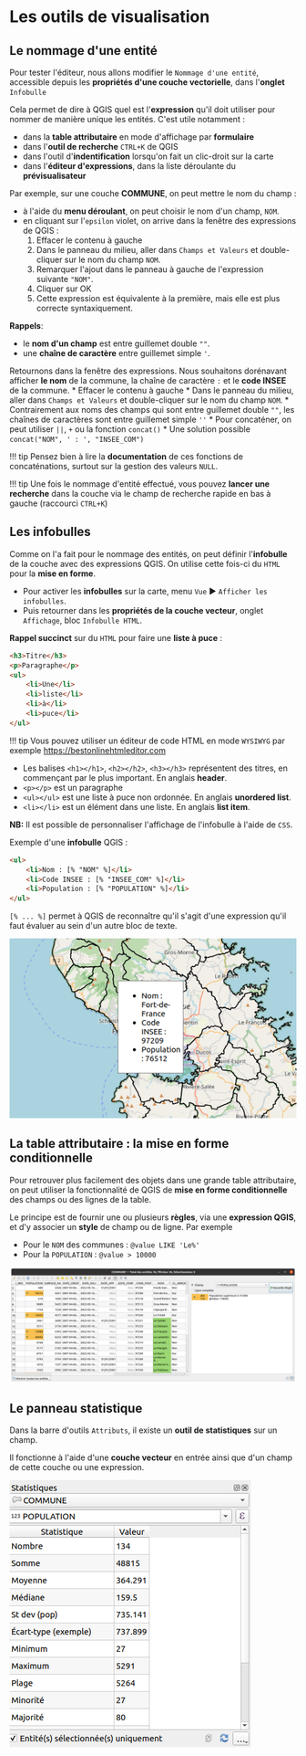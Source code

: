 # Les outils de visualisation

## Le nommage d'une entité

Pour tester l'éditeur, nous allons modifier le `Nommage d'une entité`, accessible depuis les **propriétés d'une couche vectorielle**, dans l'**onglet** `Infobulle`

Cela permet de dire à QGIS quel est l'**expression** qu'il doit utiliser
pour nommer de manière unique les entités. C'est utile notamment :

* dans la **table attributaire** en mode d'affichage par **formulaire**
* dans l'**outil de recherche** `CTRL+K` de QGIS
* dans l'outil d'**indentification** lorsqu'on fait un clic-droit sur la carte
* dans l'**éditeur d'expressions**, dans la liste déroulante du **prévisualisateur**

Par exemple, sur une couche **COMMUNE**, on peut mettre le nom du champ :

* à l'aide du **menu déroulant**, on peut choisir le nom d'un champ, `NOM`.
* en cliquant sur l'`epsilon` violet, on arrive dans la fenêtre des expressions de QGIS :
    1. Effacer le contenu à gauche
    2. Dans le panneau du milieu, aller dans `Champs et Valeurs` et double-cliquer sur le nom du champ `NOM`.
    3. Remarquer l'ajout dans le panneau à gauche de l'expression suivante `"NOM"`.
    4. Cliquer sur OK
    5. Cette expression est équivalente à la première, mais elle est plus correcte syntaxiquement.

**Rappels**:

* le **nom d'un champ** est entre guillemet double `""`.
* une **chaîne de caractère** entre guillemet simple `'`.

Retournons dans la fenêtre des expressions. Nous souhaitons dorénavant afficher **le nom** de la commune, la chaîne de
caractère ` : ` et le **code INSEE** de la commune.
    * Effacer le contenu à gauche
    * Dans le panneau du milieu, aller dans `Champs et Valeurs` et double-cliquer sur le nom du champ `NOM`.
    * Contrairement aux noms des champs qui sont entre guillemet double `""`, les chaînes de caractères sont entre guillemet simple `''`
    * Pour concaténer, on peut utiliser `||`, `+` ou la fonction `concat()`
    * Une solution possible `concat("NOM", ' : ', "INSEE_COM")`

!!! tip
    Pensez bien à lire la **documentation** de ces fonctions de concaténations, surtout sur la gestion des valeurs `NULL`.

!!! tip
    Une fois le nommage d'entité effectué, vous pouvez **lancer une recherche**
    dans la couche via le champ de recherche rapide en bas à gauche
    (raccourci `CTRL+K`)


## Les infobulles

Comme on l'a fait pour le nommage des entités, on peut définir l'**infobulle** de la couche
avec des expressions QGIS. On utilise cette fois-ci du `HTML` pour la **mise en forme**.

* Pour activer les **infobulles** sur la carte, menu `Vue` ▶ `Afficher les infobulles`.
* Puis retourner dans les **propriétés de la couche vecteur**, onglet `Affichage`, bloc `Infobulle HTML`.

**Rappel succinct** sur du `HTML` pour faire une **liste à puce** :

```html
<h3>Titre</h3>
<p>Paragraphe</p>
<ul>
    <li>Une</li>
    <li>liste</li>
    <li>à</li>
    <li>puce</li>
</ul>
```

!!! tip
    Vous pouvez utiliser un éditeur de code HTML en mode `WYSIWYG`
    par exemple https://bestonlinehtmleditor.com

* Les balises `<h1></h1>`, `<h2></h2>`, `<h3></h3>` représentent des titres, en commençant par le plus important. En anglais **header**.
* `<p></p>` est un paragraphe
* `<ul></ul>` est une liste à puce non ordonnée. En anglais **unordered list**.
* `<li></li>` est un élément dans une liste. En anglais **list item**.

**NB:** Il est possible de personnaliser l'affichage de l'infobulle à l'aide de `CSS`.

Exemple d'une **infobulle** QGIS :

```html
<ul>
    <li>Nom : [% "NOM" %]</li>
    <li>Code INSEE : [% "INSEE_COM" %]</li>
    <li>Population : [% "POPULATION" %]</li>
</ul>
```

`[% ... %]` permet à QGIS de reconnaître qu'il s'agit d'une expression qu'il faut évaluer au sein d'un autre bloc de texte.

![Info bulle](./media/infobulle.png)



## La table attributaire : la mise en forme conditionnelle

Pour retrouver plus facilement des objets dans une grande table attributaire, on peut utiliser la fonctionnalité de QGIS de **mise en forme conditionnelle** des champs ou des lignes de la table.

Le principe est de fournir une ou plusieurs **règles**, via une **expression QGIS**, et d'y associer un **style** de champ ou de ligne. Par exemple

* Pour le `NOM` des communes : `@value LIKE 'Le%'`
* Pour la `POPULATION` : `@value > 10000`

![](media/table_attributaire_mise_en_forme.png "Table attributaire, mise en forme conditionnelle")


## Le panneau statistique

Dans la barre d'outils `Attributs`, il existe un **outil de statistiques** sur un champ.

Il fonctionne à l'aide d'une **couche vecteur** en entrée ainsi que d'un champ de cette couche ou une expression.

![](media/statistique.png "Les statistiques sur une table")
